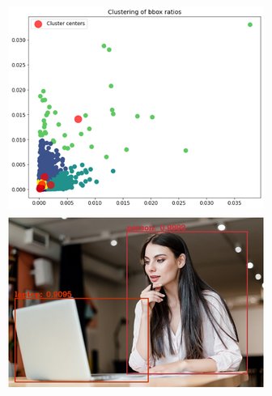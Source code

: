 

![kmeans](https://github.com/joyjeni/ComputerVision/blob/main/s10_Object_Localization/images/kmeans.png)



![coco_result](https://github.com/joyjeni/ComputerVision/blob/main/s10_Object_Localization/COCO_Anchorbox/images/coco.png)
